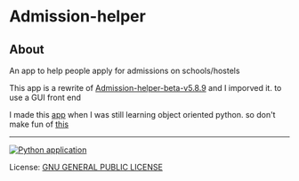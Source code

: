 # Admission-helper

## About 
An app to help people apply for admissions on schools/hostels

This app is a rewrite of [Admission-helper-beta-v5.8.9](./origin-app/Admission-helper-beta-v5.8.9.ipynb)
and I imporved it. to use a GUI front end

I made this [app](./origin-app/Admission-helper-beta-v5.8.9.ipynb) when I was still learning object oriented python. so don't make fun of [this](./origin-app/Admission-helper-beta-v5.8.9.ipynb)

---



[![Python application](https://github.com/Advik-B/Admission-helper/actions/workflows/python-app.yml/badge.svg?branch=Master)](https://github.com/Advik-B/Admission-helper/actions/workflows/python-app.yml)


License: [GNU GENERAL PUBLIC LICENSE](https://github.com/Advik-B/Admission-helper/blob/main/LICENSE)
